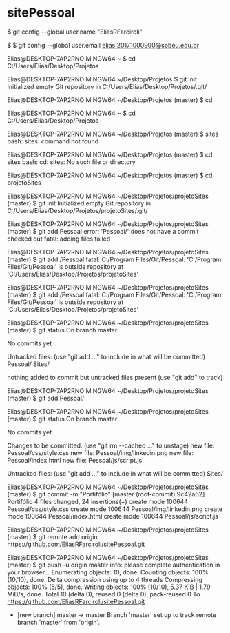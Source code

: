 # sitePessoal




$  git config --global user.name "EliasRFarciroli"



$ $ git config --global user.email elias.20171000900@sobeu.edu.br

Elias@DESKTOP-7AP2RNO MINGW64 ~
$ cd C:/Users/Elias/Desktop/Projetos

Elias@DESKTOP-7AP2RNO MINGW64 ~/Desktop/Projetos
$ git init
Initialized empty Git repository in C:/Users/Elias/Desktop/Projetos/.git/

Elias@DESKTOP-7AP2RNO MINGW64 ~/Desktop/Projetos (master)
$ cd

Elias@DESKTOP-7AP2RNO MINGW64 ~
$ cd C:/Users/Elias/Desktop/Projetos

Elias@DESKTOP-7AP2RNO MINGW64 ~/Desktop/Projetos (master)
$ sites
bash: sites: command not found

Elias@DESKTOP-7AP2RNO MINGW64 ~/Desktop/Projetos (master)
$ cd sites
bash: cd: sites: No such file or directory

Elias@DESKTOP-7AP2RNO MINGW64 ~/Desktop/Projetos (master)
$ cd projetoSites

Elias@DESKTOP-7AP2RNO MINGW64 ~/Desktop/Projetos/projetoSites (master)
$ git init
Initialized empty Git repository in C:/Users/Elias/Desktop/Projetos/projetoSites/.git/

Elias@DESKTOP-7AP2RNO MINGW64 ~/Desktop/Projetos/projetoSites (master)
$ git add Pessoal
error: 'Pessoal/' does not have a commit checked out
fatal: adding files failed

Elias@DESKTOP-7AP2RNO MINGW64 ~/Desktop/Projetos/projetoSites (master)
$ git add /Pessoal
fatal: C:/Program Files/Git/Pessoal: 'C:/Program Files/Git/Pessoal' is outside repository at 'C:/Users/Elias/Desktop/Projetos/projetoSites'

Elias@DESKTOP-7AP2RNO MINGW64 ~/Desktop/Projetos/projetoSites (master)
$ git add /Pessoal
fatal: C:/Program Files/Git/Pessoal: 'C:/Program Files/Git/Pessoal' is outside repository at 'C:/Users/Elias/Desktop/Projetos/projetoSites'

Elias@DESKTOP-7AP2RNO MINGW64 ~/Desktop/Projetos/projetoSites (master)
$ git status
On branch master

No commits yet

Untracked files:
  (use "git add <file>..." to include in what will be committed)
        Pessoal/
        Sites/

nothing added to commit but untracked files present (use "git add" to track)

Elias@DESKTOP-7AP2RNO MINGW64 ~/Desktop/Projetos/projetoSites (master)
$ git add Pessoal/

Elias@DESKTOP-7AP2RNO MINGW64 ~/Desktop/Projetos/projetoSites (master)
$ git status
On branch master

No commits yet

Changes to be committed:
  (use "git rm --cached <file>..." to unstage)
        new file:   Pessoal/css/style.css
        new file:   Pessoal/img/linkedin.png
        new file:   Pessoal/index.html
        new file:   Pessoal/js/script.js

Untracked files:
  (use "git add <file>..." to include in what will be committed)
        Sites/


Elias@DESKTOP-7AP2RNO MINGW64 ~/Desktop/Projetos/projetoSites (master)
$ git commit -m "Portifólio"
[master (root-commit) 9c42a62] Portifólio
 4 files changed, 24 insertions(+)
 create mode 100644 Pessoal/css/style.css
 create mode 100644 Pessoal/img/linkedin.png
 create mode 100644 Pessoal/index.html
 create mode 100644 Pessoal/js/script.js

Elias@DESKTOP-7AP2RNO MINGW64 ~/Desktop/Projetos/projetoSites (master)
$ git remote add origin https://github.com/EliasRFarciroli/sitePessoal.git

Elias@DESKTOP-7AP2RNO MINGW64 ~/Desktop/Projetos/projetoSites (master)
$ git push -u origin master
info: please complete authentication in your browser...
Enumerating objects: 10, done.
Counting objects: 100% (10/10), done.
Delta compression using up to 4 threads
Compressing objects: 100% (5/5), done.
Writing objects: 100% (10/10), 5.37 KiB | 1.79 MiB/s, done.
Total 10 (delta 0), reused 0 (delta 0), pack-reused 0
To https://github.com/EliasRFarciroli/sitePessoal.git
 * [new branch]      master -> master
Branch 'master' set up to track remote branch 'master' from 'origin'.
